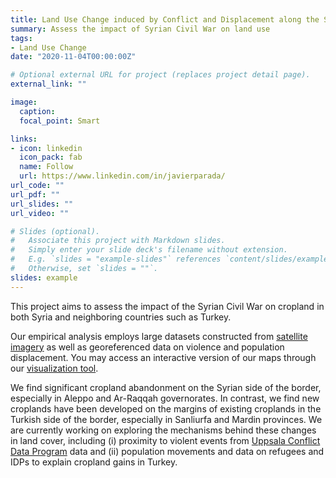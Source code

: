 ```yaml
---
title: Land Use Change induced by Conflict and Displacement along the Syria-Turkey border
summary: Assess the impact of Syrian Civil War on land use
tags:
- Land Use Change
date: "2020-11-04T00:00:00Z"

# Optional external URL for project (replaces project detail page).
external_link: ""

image:
  caption: 
  focal_point: Smart

links:
- icon: linkedin
  icon_pack: fab
  name: Follow
  url: https://www.linkedin.com/in/javierparada/
url_code: ""
url_pdf: ""
url_slides: ""
url_video: ""

# Slides (optional).
#   Associate this project with Markdown slides.
#   Simply enter your slide deck's filename without extension.
#   E.g. `slides = "example-slides"` references `content/slides/example-slides.md`.
#   Otherwise, set `slides = ""`.
slides: example
---
```


This project aims to assess the impact of the Syrian Civil War on cropland in both Syria and neighboring countries such as Turkey.

Our empirical analysis employs large datasets constructed from [satellite imagery](https://developers.google.com/earth-engine/datasets/catalog/MODIS_006_MCD12Q1) as well as georeferenced data on violence and population displacement. You may access an interactive version of our maps through our [visualization tool](https://javierparada.github.io/). 

We find significant cropland abandonment on the Syrian side of the border, especially in Aleppo and Ar-Raqqah governorates. In contrast, we find new croplands have been developed on the margins of existing croplands in the Turkish side of the border, especially in Sanliurfa and Mardin provinces. We are currently working on exploring the mechanisms behind these changes in land cover, including (i) proximity to violent events from [Uppsala Conflict Data Program](https://ucdp.uu.se) data and (ii) population movements and data on refugees and IDPs to explain cropland gains in Turkey. 